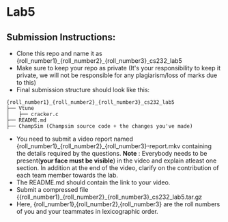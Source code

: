 # Lab5

## Submission Instructions:
- Clone this repo and name it as {roll_number1}\_{roll_number2}\_{roll_number3}\_cs232\_lab5
- Make sure to keep your repo as private (It's your responsibility to keep it private, we will not be responsible for any plagiarism/loss of marks due to this)
- Final submission structure should look like this:
```
{roll_number1}_{roll_number2}_{roll_number3}_cs232_lab5
├── Vtune
│   ├── cracker.c
├── README.md
├── ChampSim (Champsim source code + the changes you've made)
```
- You need to submit a video report named {roll_number1}\_{roll_number2}\_{roll_number3}-report.mkv containing the details required by the questions. **Note** : Everybody needs to be present(__your face must be visible__) in the video and explain atleast one section. In addition at the end of the video, clarify on the contribution of each team member towards the lab.
- The README.md should contain the link to your video.
- Submit a compressed file {{roll_number1}\_{roll_number2}\_{roll_number3}\_cs232\_lab5.tar.gz
- Here, {roll_number1},{roll_number2},{roll_number3} are the roll numbers of you and your teammates in lexicographic order.
